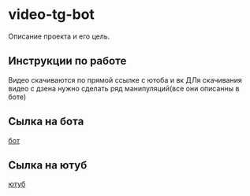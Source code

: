# video-tg-bot

Описание проекта и его цель.

## Инструкции по работе

Видео скачиваются по прямой ссылке с ютоба и вк
ДЛя скачивания видео с дзена нужно сделать ряд манипуляций(все они описанны в боте)

## Сылка на бота

[бот](https://t.me/violetta_video_bot)

## Сылка на ютуб

[ютуб](https://youtu.be/prpTnae51PU)
